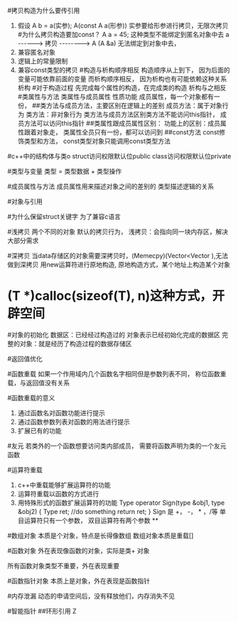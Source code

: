 #拷贝构造为什么要传引用
1. 假设 A b = a(实参); A(const A a(形参)) 
实参要给形参进行拷贝，无限次拷贝
#为什么拷贝构造要加const？
A a = 45;
这种类型不能绑定到匿名对象中去
a ------> 拷贝 --------> A (A &a) 无法绑定到对象中去，
1. 兼容匿名对象
2. 逻辑上的常量限制
3. 兼容const类型的拷贝
#构造与析构顺序相反
构造顺序从上到下， 因为后面的变量可能依靠前面的变量
而析构顺序相反， 因为析构也有可能依赖这种关系析构
#对于构造过程
先完成每个属性的构造，在完成类的构造
析构与之相反
#类属性与方法
类属性与成员属性 性质功能
成员属性，每一个对象都有一份， 
##类方法与成员方法，主要区别在逻辑上的差别
成员方法：属于对象行为
类方法：非对象行为
类方法与成员方法区别类方法不能访问this指针， 成员方法可以访问this指针
##类属性跟成员属性区别：
功能上的区别：成员属性跟着对象走， 类属性全员只有一份，都可以访问到
##const方法
const修饰类型和方法，
const类型对象只能调用const类型方法

#c++中的结构体与类o
struct访问权限默认位public
class访问权限默认位private

#类型与变量
类型 = 类型数据 + 类型操作

#成员属性与方法
成员属性用来描述对象之间的差别的
类型描述逻辑的关系

#对象与引用

#为什么保留struct关键字
为了兼容c语言

#浅拷贝
两个不同的对象
默认的拷贝行为，
浅拷贝：会指向同一块内存区，解决大部分需求

#深拷贝
当data存储区的对象需要深拷贝时，(Memecpy)(Vector<Vector<int> ),无法做到深拷贝
用new运算符进行原地构造, 原地构造方式，某个地址上构造某个对象
# (T *)calloc(sizeof(T), n)这种方式，开辟空间

#对象的初始化
数据区：已经经过构造过的
对象表示已经初始化完成的数据区
完整的对象：就是经历了构造过程的数据存储区

#返回值优化

#函数重载
如果一个作用域内几个函数名字相同但是参数列表不同， 称位函数重载，与返回值没有关系

#函数重载的意义
1. 通过函数名对函数功能进行提示
2. 通过函数参数列表对函数的用法进行提示
3. 扩展已有的功能

#友元
若类外的一个函数想要访问类内部成员， 需要将函数声明为类的一个友元函数

#运算符重载
1. c++中重载能够扩展运算符的功能
2. 运算符重载以函数的方式进行
3. 用特殊形式的函数扩展运算符的功能
 Type operator Sign(type &obj1, type &obj2) {
    Type ret;
    //do something
    return ret;
}
Sign 是 +， -， * ，/等
单目运算符只有一个参数， 双目运算符有两个参数
 **

#数组对象
本质是个对象，特点是长得像数组
数组对象本质是重载[]

#函数对象
外在表现像函数的对象，实际是类+ 对象

所有函数对象类型不重要，外在表现重要

#函数指针对象
本质上是对象，外在表现是函数指针

#内存泄漏
动态的申请空间后，没有释放他们，内存消失不见

#智能指针
##环形引用
Z
